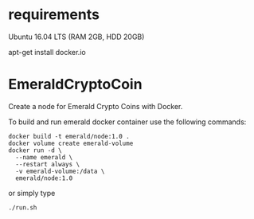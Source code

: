 # requirements

Ubuntu 16.04 LTS (RAM 2GB, HDD 20GB)

apt-get install docker.io



# EmeraldCryptoCoin
Create a node for Emerald Crypto Coins with Docker.

To build and run emerald docker container use the following commands:
```
docker build -t emerald/node:1.0 .
docker volume create emerald-volume
docker run -d \
  --name emerald \
  --restart always \
  -v emerald-volume:/data \
  emerald/node:1.0
```

or simply type 
```
./run.sh
```
